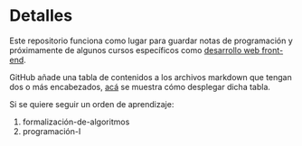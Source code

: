# Detalles

Este repositorio funciona como lugar para guardar notas de programación y próximamente de algunos cursos específicos como [desarrollo web front-end](https://developer.mozilla.org/en-US/docs/Learn_web_development).

GitHub añade una tabla de contenidos a los archivos markdown que tengan dos o más encabezados, [acá](https://docs.github.com/es/get-started/writing-on-github/getting-started-with-writing-and-formatting-on-github/basic-writing-and-formatting-syntax#headings) se muestra cómo desplegar dicha tabla.

Si se quiere seguir un orden de aprendizaje:

1. formalización-de-algoritmos
2. programación-I